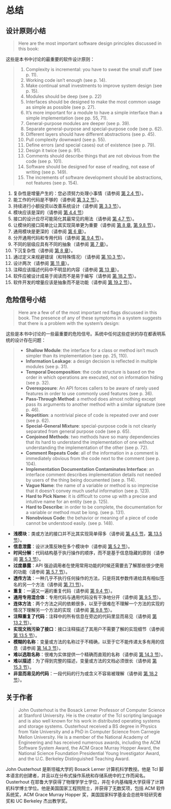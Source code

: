 # 总结

## 设计原则小结

> Here are the most important software design principles discussed in this book:

这些是本书中讨论的最重要的软件设计原则：

> 1. Complexity is incremental: you have to sweat the small stuff (see p. 11).
> 2. Working code isn’t enough (see p. 14).
> 3. Make continual small investments to improve system design (see p. 15).
> 4. Modules should be deep (see p. 22)
> 5. Interfaces should be designed to make the most common usage as simple as possible (see p. 27).
> 6. It’s more important for a module to have a simple interface than a simple implementation (see pp. 55, 71).
> 7. General-purpose modules are deeper (see p. 39).
> 8. Separate general-purpose and special-purpose code (see p. 62).
> 9. Different layers should have different abstractions (see p. 45).
> 10. Pull complexity downward (see p. 55).
> 11. Define errors (and special cases) out of existence (see p. 79).
> 12. Design it twice (see p. 91).
> 13. Comments should describe things that are not obvious from the code (see p. 101).
> 14. Software should be designed for ease of reading, not ease of writing (see p. 149).
> 15. The increments of software development should be abstractions, not features (see p. 154).

1. 复杂性是增量产生的：您必须努力处理小事情（请参阅 [第 2.4 节](ch02.md)）。
2. 能工作的代码是不够的（请参阅 [第 3.2 节](ch03.md)）。
3. 持续进行小额投资以改善系统设计（请参阅 [第 3.3 节](ch03.md)）。
4. 模块应该是深的（请参阅 [第 4.4 节](ch04.md)）
5. 接口的设计应尽可能简化其最常见的用法（请参阅 [第 4.7 节](ch04.md)）。
6. 让模块的接口简单比让其实现简单更为重要（请参阅 [第 8 章](ch08.md), [第 9.8 节](ch09.md)）。
7. 通用模块是更深的（请参阅 [第 6 章](ch06.md)）。
8. 分开通用代码和专用代码（请参阅 [第 9.4 节](ch09.md)）。
9. 不同的层级应具有不同的抽象（请参阅 [第 7 章](ch07.md)）。
10. 下沉复杂性（请参阅 [第 8 章](ch08.md)）。
11. 通过定义来规避错误（和特殊情况）（请参阅 [第 10.3 节](ch10.md)）。
12. 设计两次（请参阅 [第 11 章](ch11.md)）。
13. 注释应该描述代码中不明显的内容（请参阅 [第 13 章](ch13.md)）。
14. 软件应被设计成易于阅读而不是易于编写（请参阅 [第 18.2 节](ch18.md)）。
15. 软件开发的增量应该是抽象而不是功能（请参阅 [第 19.2 节](ch19.md)）。


## 危险信号小结

> Here are a few of of the most important red flags discussed in this book. The presence of any of these symptoms in a system suggests that there is a problem with the system’s design:

这些是本书中讨论的一些最重要的危险信号。系统中任何这些症状的存在都表明系统的设计存在问题：

> - **Shallow Module**: the interface for a class or method isn’t much simpler than its implementation (see pp. 25, 110).
> - **Information Leakage**: a design decision is reflected in multiple modules (see p. 31).
> - **Temporal Decomposition**: the code structure is based on the order in which operations are executed, not on information hiding (see p. 32).
> - **Overexposure**: An API forces callers to be aware of rarely used features in order to use commonly used features (see p. 36).
> - **Pass-Through Method**: a method does almost nothing except pass its arguments to another method with a similar signature (see p. 46).
> - **Repetition**: a nontrivial piece of code is repeated over and over (see p. 62).
> - **Special-General Mixture**: special-purpose code is not cleanly separated from general purpose code (see p. 65).
> - **Conjoined Methods**: two methods have so many dependencies that its hard to understand the implementation of one without understanding the implementation of the other (see p. 72).
> - **Comment Repeats Code**: all of the information in a comment is immediately obvious from the code next to the comment (see p. 104).
> - **Implementation Documentation Contaminates Interface**: an interface comment describes implementation details not needed by users of the thing being documented (see p. 114).
> - **Vague Name**: the name of a variable or method is so imprecise that it doesn’t convey much useful information (see p. 123).
> - **Hard to Pick Name**: it is difficult to come up with a precise and intuitive name for an entity (see p. 125).
> - **Hard to Describe**: in order to be complete, the documentation for a variable or method must be long. (see p. 131).
> - **Nonobvious Code**: the behavior or meaning of a piece of code cannot be understood easily. (see p. 148).

- **浅模块**：类或方法的接口并不比其实现简单得多（请参阅 [第 4.5 节](ch04.md)，[第 13.5 节](ch13.md)）。
- **信息泄露**：设计决策反映在多个模块中（请参阅 [第 5.2 节](ch05.md)）。
- **时间分解**：代码结构基于执行操作的顺序，而不是基于信息隐藏的原则（请参阅 [第 5.3 节](ch05.md)）。
- **过度暴露**：API 强迫调用者在使用常用功能的时候还需要去了解那些很少使用的功能（请参阅 [第 5.7 节](ch05.md)）。
- **透传方法**：一种几乎不执行任何操作的方法，只是将其参数传递给具有相似签名的另一个方法（请参阅 [第 7.1 节](ch07.md)）。
- **重复**：一遍又一遍的重复代码（请参阅 [第 9.4 节](ch09.md)）。
- **通用专用混合体**：专用代码与通用代码没有干净地分开（请参阅 [第 9.5 节](ch09.md)）。
- **连体方法**：两个方法之间的依赖很多，以至于很难在不理解一个方法的实现的情况下理解另一个方法的实现（请参阅 [第 9.8 节](ch09.md)）。
- **注释重复了代码**：注释中的所有信息在旁边的代码里显而易见（请参阅 [第 13.2 节](ch13.md)）。
- **实现文档污染了接口**：接口注释描述了其用户不需要了解的实现细节（请参阅 [第 13.5 节](ch13.md)）。
- **模糊的名称**：变量或方法的名称过于不精确，以至于它不能传递太多有用的信息（请参阅 [第 14.3 节](ch14.md)）。
- **难以选取名称**：很难为实体提供一个精确而直观的名称（请参阅 [第 14.3 节](ch14.md)）。
- **难以描述**：为了得到完整的描述，变量或方法的文档必须很长（请参阅 [第 15.3 节](ch15.md)）。
- **非显而易见的代码**：一段代码的行为或含义不容易被理解（请参阅 [第 18.2 节](ch18.md)）。

## 关于作者

> John Ousterhout is the Bosack Lerner Professor of Computer Science at Stanford University. He is the creator of the Tcl scripting language and is also well known for his work in distributed operating systems and storage systems. Ousterhout received a BS degree in Physics from Yale University and a PhD in Computer Science from Carnegie Mellon University. He is a member of the National Academy of Engineering and has received numerous awards, including the ACM Software System Award, the ACM Grace Murray Hopper Award, the National Science Foundation Presidential Young Investigator Award, and the U.C. Berkeley Distinguished Teaching Award.

John Ousterhout 是斯坦福大学的 Bosack Lerner 计算机科学教授。他是 Tcl 脚本语言的创建者，并且以在分布式操作系统和存储系统中的工作而闻名。Ousterhout 在耶鲁大学获得了物理学学士学位，并在卡内基梅隆大学获得了计算机科学博士学位。他是美国国家工程院院士，并获得了无数奖项，包括 ACM 软件系统奖，ACM Grace Murray Hopper 奖，美国国家科学基金会总统年轻研究者奖和 UC Berkeley 杰出教学奖。
